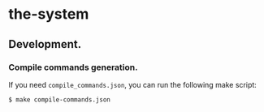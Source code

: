 # the-system

## Development.

### Compile commands generation.
If you need ```compile_commands.json```, you can run
the following make script:
```bash
$ make compile-commands.json
```


